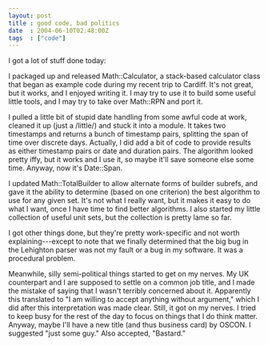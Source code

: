 ```yaml
---
layout: post
title : good code, bad politics
date  : 2004-06-10T02:48:00Z
tags  : ["code"]
---
```

I got a lot of stuff done today:

I packaged up and released Math::Calculator, a stack-based calculator class that began as example code during my recent trip to Cardiff.  It's not great, but it works, and I enjoyed writing it.  I may try to use it to build some useful little tools, and I may try to take over Math::RPN and port it.

I pulled a little bit of stupid date handling from some awful code at work, cleaned it up (just a /little/) and stuck it into a module.  It takes two timestamps and returns a bunch of timestamp pairs, splitting the span of time over discrete days.  Actually, I did add a bit of code to provide results as either timestamp pairs or date and duration pairs.  The algorithm looked pretty iffy, but it works and I use it, so maybe it'll save someone else some time. Anyway, now it's Date::Span.

I updated Math::TotalBuilder to allow alternate forms of builder subrefs, and gave it the ability to determine (based on one criterion) the best algorithm to use for any given set.  It's not what I really want, but it makes it easy to do what I want, once I have time to find better algorithms.  I also started my little collection of useful unit sets, but the collection is pretty lame so far.

I got other things done, but they're pretty work-specific and not worth explaining---except to note that we finally determined that the big bug in the Lehighton parser was not my fault or a bug in my software.  It was a procedural problem.

Meanwhile, silly semi-political things started to get on my nerves.  My UK counterpart and I are supposed to settle on a common job title, and I made the mistake of saying that I wasn't terribly concerned about it.  Apparently this translated to "I am willing to accept anything without argument," which I did after this interpretation was made clear.  Still, it got on my nerves.  I tried to keep busy for the rest of the day to focus on things that I do think matter. Anyway, maybe I'll have a new title (and thus business card) by OSCON.  I suggested "just some guy."  Also accepted, "Bastard."

